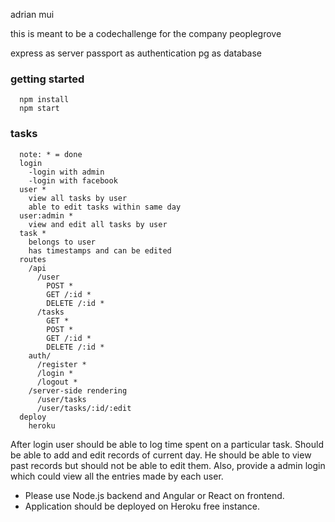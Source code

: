 adrian mui

this is meant to be a codechallenge for the company peoplegrove

express as server
passport as authentication
pg as database 


### getting started
```
  npm install
  npm start
```

### tasks
```
  note: * = done
  login
    -login with admin
    -login with facebook
  user *
    view all tasks by user
    able to edit tasks within same day
  user:admin *
    view and edit all tasks by user
  task *
    belongs to user
    has timestamps and can be edited
  routes
    /api
      /user
        POST *
        GET /:id *
        DELETE /:id *
      /tasks
        GET *
        POST *
        GET /:id *
        DELETE /:id *
    auth/
      /register *
      /login *
      /logout *
    /server-side rendering
      /user/tasks
      /user/tasks/:id/:edit
  deploy  
    heroku
```

 After login user should be able  to log time spent on a particular task. Should be able to add and edit records of current day. He should be able to view past records but should not be able to edit them. Also, provide a admin login which could view all the entries made by each user. 
- Please use Node.js backend and Angular or React on frontend. 
- Application should be deployed on Heroku free instance. 


